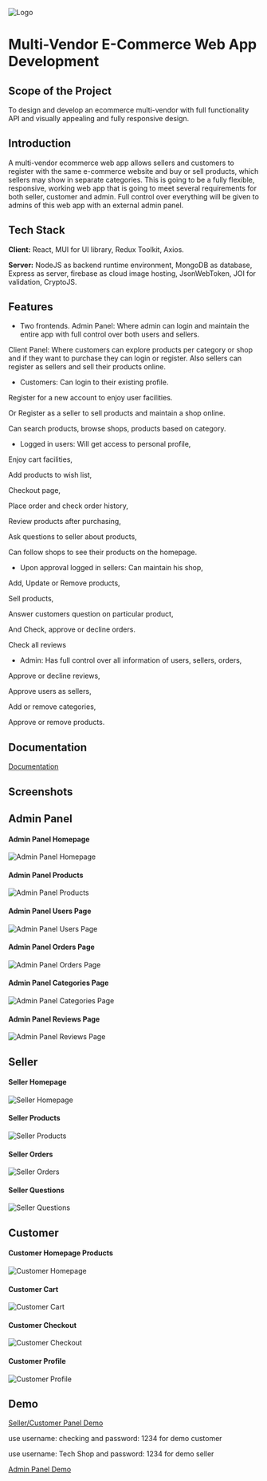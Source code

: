 
![Logo](https://i.ibb.co/n0pPFtf/Logo-Makr-2n-MNe-U.png)


# Multi-Vendor E-Commerce Web App Development

## Scope of the Project
To design and develop an ecommerce multi-vendor with full functionality API and visually appealing and fully responsive design.


## Introduction
A multi-vendor ecommerce web app allows sellers and customers to register with the same e-commerce website and buy or sell products, which sellers may show in separate categories. This is going to be a fully flexible, responsive, working web app that is going to meet several requirements for both seller, customer and admin. Full control over everything will be given to admins of this web app with an external admin panel.


## Tech Stack

**Client:** React, MUI for UI library, Redux Toolkit, Axios.

**Server:** NodeJS as backend runtime environment, MongoDB as database, Express as server,  firebase as cloud image hosting, JsonWebToken, JOI for validation, CryptoJS.


## Features

- Two frontends.
Admin Panel: Where admin can login and maintain the entire app with full control over both users and sellers.

Client Panel: Where customers can explore products per category or shop and if they want to purchase they can login or register. Also sellers can register as sellers and sell their products online.

- Customers:
Can login to their existing profile.

Register for a new account to enjoy user facilities.

Or Register as a seller to sell products and maintain a shop online.

Can search products, browse shops, products based on category.

-  Logged in users:
Will get access to personal profile,

Enjoy cart facilities,

Add products to wish list,

Checkout page, 

Place order and check order history,

Review products after purchasing,

Ask questions to seller about products,

Can follow shops to see their products on the homepage.

-   Upon approval logged in sellers:
Can maintain his shop,

Add, Update or Remove products,

Sell products,

Answer customers question on particular product,

And Check, approve or decline orders.

Check all reviews

-  Admin:
Has full control over all information of users, sellers, orders,

Approve or decline reviews,

Approve users as sellers,

Add or remove categories,

Approve or remove products.




## Documentation

[Documentation](https://docs.google.com/document/d/1IyBuVcEg6_aLfI5Fx_hm5l05OPjGFKosCt4xS88FXGA/edit#heading=h.48e1biy40axh)


## Screenshots
## Admin Panel
#### Admin Panel Homepage
![Admin Panel Homepage](https://i.ibb.co/3kFsgWR/image-2023-01-24-180442190.png)
#### Admin Panel Products
![Admin Panel Products](https://i.ibb.co/34yBKLz/image-2023-01-24-180634969.png)
#### Admin Panel Users Page
![Admin Panel Users Page](https://i.ibb.co/gzn8Pb6/image-2023-01-24-180903390.png)
#### Admin Panel Orders Page
![Admin Panel Orders Page](https://i.ibb.co/6mFNkG7/image-2023-01-24-180953213.png)
#### Admin Panel Categories Page
![Admin Panel Categories Page](https://i.ibb.co/Lggx77f/image-2023-01-24-181037286.png)
#### Admin Panel Reviews Page
![Admin Panel Reviews Page](https://i.ibb.co/ZcGBBpG/image-2023-01-24-181133235.png)
## Seller
#### Seller Homepage
![Seller Homepage](https://i.ibb.co/d4m7CKh/image-2023-01-24-181420297.png)
#### Seller Products
![Seller Products](https://i.ibb.co/3BYz2Hc/image-2023-01-24-181524393.png)
#### Seller Orders
![Seller Orders](https://i.ibb.co/3dGLKLB/image-2023-01-24-181653404.png)
#### Seller Questions
![Seller Questions](https://i.ibb.co/bHxJt6f/image-2023-01-24-181757245.png)

## Customer
#### Customer Homepage Products
![Customer Homepage](https://i.ibb.co/XSmT1hj/image-2023-01-24-182007220.png)
#### Customer Cart
![Customer Cart](https://i.ibb.co/wg9krZY/image-2023-01-24-182152388.png)
#### Customer Checkout
![Customer Checkout](https://i.ibb.co/SRkfZfm/image-2023-01-24-182252944.png)
#### Customer Profile
![Customer Profile](https://i.ibb.co/jHzYTPj/image-2023-01-24-182339185.png)

## Demo

[Seller/Customer Panel Demo](https://bestmart.vercel.app)

use username: checking and password: 1234 for demo customer

use username: Tech Shop and password: 1234 for demo seller

[Admin Panel Demo](https://bestmart-admin.vercel.app)

